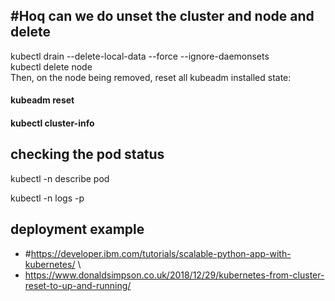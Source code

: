 ## #Hoq can we do unset the cluster and node and delete

kubectl drain <node name> --delete-local-data --force --ignore-daemonsets \
kubectl delete node <node name> \
Then, on the node being removed, reset all kubeadm installed state: 

#### kubeadm reset

#### kubectl cluster-info

## checking the pod status
kubectl -n <namespace-name> describe pod <pod name>

kubectl -n <namespace-name> logs -p  <pod name> 
  
## deployment example
- #https://developer.ibm.com/tutorials/scalable-python-app-with-kubernetes/ \
- https://www.donaldsimpson.co.uk/2018/12/29/kubernetes-from-cluster-reset-to-up-and-running/
